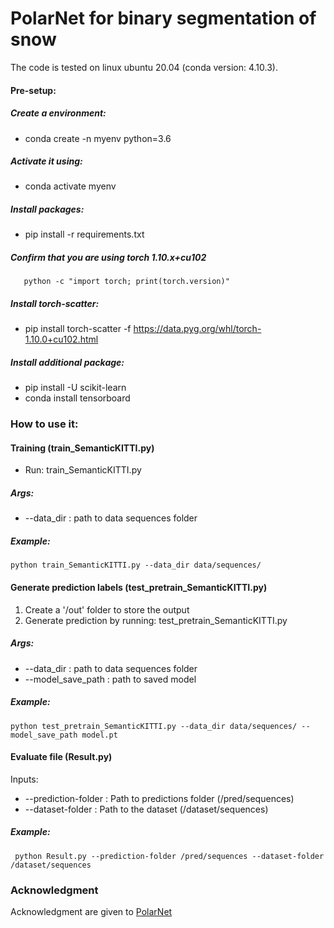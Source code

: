 # PolarNet for binary segmentation of snow

The code is tested on linux ubuntu 20.04 (conda version: 4.10.3).


#### Pre-setup:
##### Create a environment:
  * conda create -n myenv python=3.6
 ##### Activate it using:
  * conda activate myenv
##### Install packages:
  * pip install -r requirements.txt
##### Confirm that you are using torch 1.10.x+cu102
```
   python -c "import torch; print(torch.version)"
```
##### Install torch-scatter:
  * pip install torch-scatter -f https://data.pyg.org/whl/torch-1.10.0+cu102.html
##### Install additional package:
* pip install -U scikit-learn
* conda install tensorboard

  
  
### How to use it:


#### Training (train_SemanticKITTI.py)

* Run: train_SemanticKITTI.py  

##### Args:
*  --data_dir : path to data sequences folder

##### Example:
```
python train_SemanticKITTI.py --data_dir data/sequences/
```


#### Generate prediction labels (test_pretrain_SemanticKITTI.py)
1. Create a '/out' folder to store the output
2. Generate prediction by running: test_pretrain_SemanticKITTI.py

##### Args:
*  --data_dir : path to data sequences folder
* --model_save_path : path to saved model 

##### Example:
```
python test_pretrain_SemanticKITTI.py --data_dir data/sequences/ --model_save_path model.pt
```


#### Evaluate file (Result.py)    
Inputs:
* --prediction-folder : Path to predictions folder (/pred/sequences)
* --dataset-folder : Path to the dataset (/dataset/sequences)   
 ##### Example:
 ```
  python Result.py --prediction-folder /pred/sequences --dataset-folder /dataset/sequences
 ``` 
  
  ### Acknowledgment
Acknowledgment are given to [PolarNet](https://github.com/edwardzhou130/PolarSeg/blob/master/README.md)
